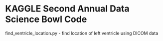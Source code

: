 # KAGGLE Second Annual Data Science Bowl Code

find_ventricle_location.py - find location of left ventricle using DICOM data
